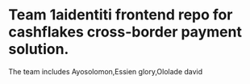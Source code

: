 # Team  1aidentiti frontend repo for cashflakes cross-border payment solution.

The   team includes Ayosolomon,Essien glory,Ololade david

